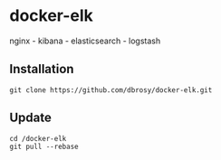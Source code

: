 # docker-elk
nginx - kibana - elasticsearch - logstash


## Installation
```
git clone https://github.com/dbrosy/docker-elk.git
```

## Update
```
cd /docker-elk
git pull --rebase
```
